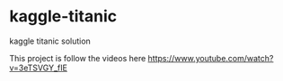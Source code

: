 # kaggle-titanic
kaggle titanic solution

This project is follow the videos here https://www.youtube.com/watch?v=3eTSVGY_fIE
